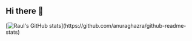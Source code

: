 ## Hi there 👋

<!--
**raulriverarojas/raulriverarojas** is a ✨ _special_ ✨ repository because its `README.md` (this file) appears on your GitHub profile.

Here are some ideas to get you started:

- 🔭 I’m currently working on ...
- 🌱 I’m currently learning ...
- 👯 I’m looking to collaborate on ...
- 🤔 I’m looking for help with ...
- 💬 Ask me about ...
- 📫 How to reach me: ...
- 😄 Pronouns: ...
- ⚡ Fun fact: ...
-->
[![Raul's GitHub stats](http://github-readme-stats-chi-tan-66.vercel.app/api?)](https://github.com/anuraghazra/github-readme-stats)
